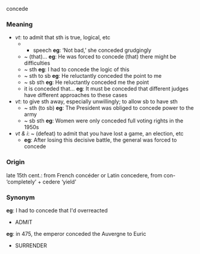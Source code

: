 concede
### Meaning
+ _vt_: to admit that sth is true, logical, etc
	+  + speech __eg__: ‘Not bad,’ she conceded grudgingly
	+  ~ (that)… __eg__: He was forced to concede (that) there might be difficulties
	+  ~ sth __eg__: I had to concede the logic of this
	+  ~ sth to sb __eg__: He reluctantly conceded the point to me
	+  ~ sb sth __eg__: He reluctantly conceded me the point
	+  it is conceded that… __eg__: It must be conceded that different judges have different approaches to these cases
+ _vt_: to give sth away, especially unwillingly; to allow sb to have sth
	+  ~ sth (to sb) __eg__: The President was obliged to concede power to the army
	+  ~ sb sth __eg__: Women were only conceded full voting rights in the 1950s
+ _vt & i_: ~ (defeat) to admit that you have lost a game, an election, etc
	+ __eg__: After losing this decisive battle, the general was forced to concede

### Origin

late 15th cent.: from French concéder or Latin concedere, from con- ‘completely’ + cedere ‘yield’

### Synonym

__eg__: I had to concede that I'd overreacted

+ ADMIT

__eg__: in 475, the emperor conceded the Auvergne to Euric

+ SURRENDER


